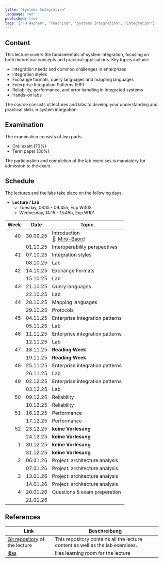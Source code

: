 ```yaml
---
title: "Systems Integration"
language: "en"
published: true
tags: ["FH Aachen", "Teaching", "Systems Integration", "Integration"]
---
```


## Content

This lecture covers the fundamentals of system integration, focusing on both
theoretical concepts and practical applications. Key topics include:

- Integration needs and common challenges in enterprises
- Integration styles
- Exchange formats, query languages and mapping languages
- Enterprise Integration Patterns (EIP)
- Reliability, performance, and error handling in integrated systems
- Hands-on labs

The course consists of lectures and labs to develop your understanding and
practical skills in system integration.

## Examination

The examination consists of two parts:

- Oral exam (70%)
- Term paper (30%)

The participation and completion of the lab exercises is mandatory
for admission to the exam.

## Schedule

The lectures and the labs take place on the following days:

- **Lecture / Lab**
  - Tuesday, 08:15 - 09:45h, Eup W003
  - Wednesday, 14:15 - 15:45h, Eup W101

| Week | Date     | Topic                                                                         |
| ---: | -------- | ----------------------------------------------------------------------------- |
|   40 | 30.09.25 | Introduction <br/> 📝: [Miro-Baord](https://miro.com/app/board/uXjVJBsUco8=/) |
|      | 01.10.25 | Interoperability perspectives                                                 |
|   41 | 07.10.25 | Integration styles                                                            |
|      | 08.10.25 | Lab                                                                           |
|   42 | 14.10.25 | Exchange Formats                                                              |
|      | 15.10.25 | Lab                                                                           |
|   43 | 21.10.25 | Query languages                                                               |
|      | 22.10.25 | Lab                                                                           |
|   44 | 28.10.25 | Mapping languages                                                             |
|      | 29.10.25 | Protocols                                                                     |
|   45 | 04.11.25 | Enterprise integration patterns                                               |
|      | 05.11.25 | Lab                                                                           |
|   46 | 11.11.25 | Enterprise integration patterns                                               |
|      | 12.11.25 | Lab                                                                           |
|   47 | 18.11.25 | **Reading Week**                                                              |
|      | 19.11.25 | **Reading Week**                                                              |
|   48 | 25.11.25 | Enterprise integration patterns                                               |
|      | 26.11.25 | Lab                                                                           |
|   49 | 02.12.25 | Enterprise integration patterns                                               |
|      | 03.12.25 | Lab                                                                           |
|   50 | 09.12.25 | Reliability                                                                   |
|      | 10.12.25 | Reliability                                                                   |
|   51 | 16.12.25 | Performance                                                                   |
|      | 17.12.25 | Performance                                                                   |
|   52 | 23.12.25 | **keine Vorlesung**                                                           |
|      | 24.12.25 | **keine Vorlesung**                                                           |
|    1 | 30.12.25 | **keine Vorlesung**                                                           |
|      | 31.12.25 | **keine Vorlesung**                                                           |
|    2 | 06.01.26 | Project: architecture analysis                                                |
|      | 07.01.26 | Project: architecture analysis                                                |
|    3 | 13.01.26 | Project: architecture analysis                                                |
|      | 14.01.26 | Project: architecture analysis                                                |
|    4 | 20.01.26 | Questions & exam preperation                                                  |
|      | 21.01.26 |                                                                               |

## References

| Link                                                                                | Beschreibung                                                                   |
| ----------------------------------------------------------------------------------- | ------------------------------------------------------------------------------ |
| [Git repository](https://codeberg.org/ceedee666/systems-integration) of the lecture | This repository contains all the lecture content as well as the lab exercises. |
| [Ilias](https://www.ili.fh-aachen.de/go/crs/1448924)                                | Ilias learning room for the lecture                                            |
